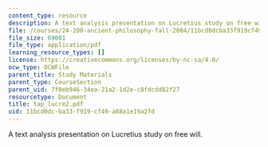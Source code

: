 ```yaml
---
content_type: resource
description: A text analysis presentation on Lucretius study on free will.
file: /courses/24-200-ancient-philosophy-fall-2004/11bcd0dcba33f919cf49a88a1e19a2fd_tap_lucre2.pdf
file_size: 69081
file_type: application/pdf
learning_resource_types: []
license: https://creativecommons.org/licenses/by-nc-sa/4.0/
ocw_type: OCWFile
parent_title: Study Materials
parent_type: CourseSection
parent_uid: 7f0eb946-34ea-21a2-1d2e-c8fdcdd82f27
resourcetype: Document
title: tap_lucre2.pdf
uid: 11bcd0dc-ba33-f919-cf49-a88a1e19a2fd
---
```

A text analysis presentation on Lucretius study on free will.